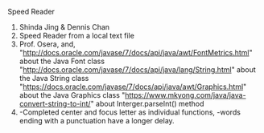 Speed Reader

1. Shinda Jing & Dennis Chan
2. Speed Reader from a local text file
3. Prof. Osera, and, 
		"http://docs.oracle.com/javase/7/docs/api/java/awt/FontMetrics.html" about the Java Font class
		"http://docs.oracle.com/javase/7/docs/api/java/lang/String.html" about the Java String class
		"https://docs.oracle.com/javase/7/docs/api/java/awt/Graphics.html" about the Java Graphics class
		"https://www.mkyong.com/java/java-convert-string-to-int/" about Interger.parseInt() method
4. -Completed center and focus letter as individual functions, -words ending with a punctuation have a longer delay.
